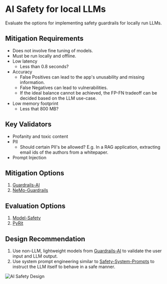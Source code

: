 # AI Safety for local LLMs
Evaluate the options for implementing safety guardrails for locally run LLMs.

## Mitigation Requirements
- Does not involve fine tuning of models.
- Must be run locally and offline.
- Low latency
  - Less than 0.8 seconds?
- Accuracy
  - False Positives can lead to the app's unusability and missing information.
  - False Negatives can lead to vulnerabilities.
  - If the ideal balance cannot be achieved, the FP-FN tradeoff can be decided based on the LLM use-case.
- Low memory footprint
  - Less that 800 MB?

## Key Validators
- Profanity and toxic content
- PII
  - Should certain PII's be allowed?
    E.g. In a RAG application, extracting email ids of the authors from a whitepaper.
- Prompt Injection

## Mitigation Options
1. [Guardrails-AI](guardrails-ai/README.md)
2. [NeMo-Guardrails](nemo-guardrails/README.md)

## Evaluation Options
1. [Model-Safety](model-safety/README.md)
2. [PyRit](https://github.com/Azure/PyRIT/blob/main/README.md)

## Design Recommendation
1. Use non-LLM, lightweight models from [Guardrails-AI](guardrails-ai/README.md) to validate the user input and LLM output.
2. Use system prompt engineering similar to [Safety-System-Prompts](guardrails-ai/safety_system_prompts.py) to instruct the LLM itself to behave in a safe manner.

![AI Safety Design](https://github.com/reaganlo/guardrails-llm/blob/main/guardrails-design.png?raw=true)
